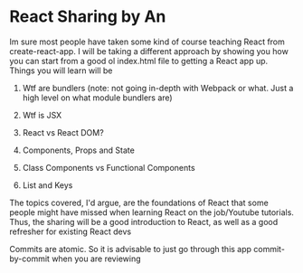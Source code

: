 # React Sharing by An

Im sure most people have taken some kind of course teaching React from create-react-app. I will be taking a different approach by showing you how you can start from a good ol index.html file to getting a React app up. Things you will learn will be

1. Wtf are bundlers (note: not going in-depth with Webpack or what. Just a high level on what module bundlers are)

2. Wtf is JSX

3. React vs React DOM?

4. Components, Props and State

5. Class Components vs Functional Components

6. List and Keys

The topics covered, I'd argue, are the foundations of React that some people might have missed when learning React on the job/Youtube tutorials. Thus, the sharing will be a good introduction to React, as well as a good refresher for existing React devs

Commits are atomic. So it is advisable to just go through this app commit-by-commit when you are reviewing
